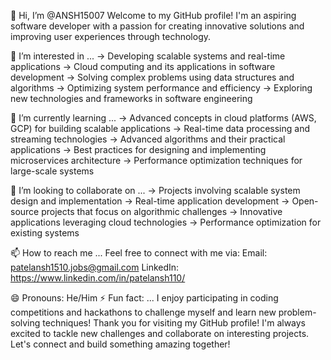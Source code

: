 👋 Hi, I’m @ANSH15007
Welcome to my GitHub profile! I'm an aspiring software developer with a passion for creating innovative solutions and improving user experiences through technology.

👀 I’m interested in ...
    -> Developing scalable systems and real-time applications
    -> Cloud computing and its applications in software development
    -> Solving complex problems using data structures and algorithms
    -> Optimizing system performance and efficiency
    -> Exploring new technologies and frameworks in software engineering

🌱 I’m currently learning ...
    -> Advanced concepts in cloud platforms (AWS, GCP) for building scalable applications
    -> Real-time data processing and streaming technologies
    -> Advanced algorithms and their practical applications
    -> Best practices for designing and implementing microservices architecture
    -> Performance optimization techniques for large-scale systems

  💞️ I’m looking to collaborate on ...
    -> Projects involving scalable system design and implementation
    -> Real-time application development
    -> Open-source projects that focus on algorithmic challenges
    -> Innovative applications leveraging cloud technologies
    -> Performance optimization for existing systems

  📫 How to reach me ...
    Feel free to connect with me via:
    Email: patelansh1510.jobs@gmail.com
    LinkedIn: https://www.linkedin.com/in/patelansh110/

  😄 Pronouns: He/Him
  ⚡ Fun fact: ...
    I enjoy participating in coding competitions and hackathons to challenge myself and learn new problem-solving techniques! 
    Thank you for visiting my GitHub profile! I'm always excited to tackle new challenges and collaborate on interesting projects. 
    Let's connect and build something amazing together!
